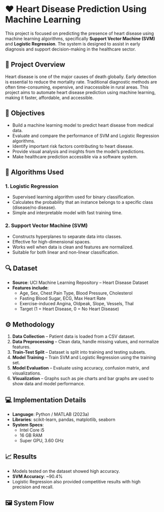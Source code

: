 # ❤️ Heart Disease Prediction Using Machine Learning

This project is focused on predicting the presence of heart disease using machine learning algorithms, specifically **Support Vector Machine (SVM)** and **Logistic Regression**. The system is designed to assist in early diagnosis and support decision-making in the healthcare sector.

## 📌 Project Overview

Heart disease is one of the major causes of death globally. Early detection is essential to reduce the mortality rate. Traditional diagnostic methods are often time-consuming, expensive, and inaccessible in rural areas. This project aims to automate heart disease prediction using machine learning, making it faster, affordable, and accessible.

## 🎯 Objectives

- Build a machine learning model to predict heart disease from medical data.
- Evaluate and compare the performance of SVM and Logistic Regression algorithms.
- Identify important risk factors contributing to heart disease.
- Provide visual analysis and insights from the model’s predictions.
- Make healthcare prediction accessible via a software system.

## 🧠 Algorithms Used

### 1. Logistic Regression
- Supervised learning algorithm used for binary classification.
- Calculates the probability that an instance belongs to a specific class (disease/no disease).
- Simple and interpretable model with fast training time.

### 2. Support Vector Machine (SVM)
- Constructs hyperplanes to separate data into classes.
- Effective for high-dimensional spaces.
- Works well when data is clean and features are normalized.
- Suitable for both linear and non-linear classification.

## 🔍 Dataset

- **Source**: UCI Machine Learning Repository – Heart Disease Dataset
- **Features include**:
  - Age, Sex, Chest Pain Type, Blood Pressure, Cholesterol
  - Fasting Blood Sugar, ECG, Max Heart Rate
  - Exercise-induced Angina, Oldpeak, Slope, Vessels, Thal
  - Target (1 = Heart Disease, 0 = No Heart Disease)

## ⚙️ Methodology

1. **Data Collection** – Patient data is loaded from a CSV dataset.
2. **Data Preprocessing** – Clean data, handle missing values, and normalize features.
3. **Train-Test Split** – Dataset is split into training and testing subsets.
4. **Model Training** – Train SVM and Logistic Regression using the training set.
5. **Model Evaluation** – Evaluate using accuracy, confusion matrix, and visualizations.
6. **Visualization** – Graphs such as pie charts and bar graphs are used to show data and model performance.

## 💻 Implementation Details

- **Language**: Python / MATLAB (2023a)
- **Libraries**: scikit-learn, pandas, matplotlib, seaborn
- **System Specs**:
  - Intel Core i5
  - 16 GB RAM
  - Super GPU, 3.60 GHz

## 📈 Results

- Models tested on the dataset showed high accuracy.
- **SVM Accuracy**: ~90.4%
- Logistic Regression also provided competitive results with high precision and recall.

## 🖼️ System Flow

